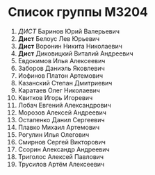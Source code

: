 # Список группы M3204

1. *ДИСТ* Баринов Юрий Валерьевич 
2. **Дист** Белоус Лев Юрьевич
3. **Дист** Воронин Никита Николаевич
4. **Дист** Диковицкий Виталий Андреевич
5. Евдокимов Илья Алексеевич
6. Заборов Даниэль Яковлевич
7. Иофинов Платон Артемович
8. Казанский Степан Дмитриевич
9. Каратаев Олег Николаевич
10. Квитков Игорь Игоревич
11. Лобач Евгений Александрович
12. Морозов Алексей Андреевич
13. Остапенко Данил Сергеевич
14. Плавко Михаил Артемович
15. Рогулин Илья Олегович
16. Смирнов Сергей Викторович
17. Ссорин Александр Андреевич
18. Триголос Алексей Павлович
19. Трусилов Артём Алексеевич
